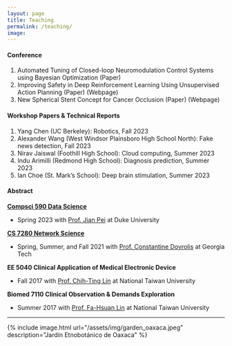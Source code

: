 ```yaml
---
layout: page
title: Teaching
permalink: /teaching/
image:
---
```

#### Conference
1. Automated Tuning of Closed-loop Neuromodulation Control Systems using Bayesian Optimization (Paper)
2. Improving Safety in Deep Reinforcement Learning Using Unsupervised Action Planning (Paper) (Webpage)
3. New Spherical Stent Concept for Cancer Occlusion (Paper) (Webpage)
#### Workshop Papers & Technical Reports
1. Yang Chen (UC Berkeley): Robotics, Fall 2023
2. Alexander Wang (West Windsor Plainsboro High School North): Fake news detection, Fall 2023
3. Nirav Jaiswal (Foothill High School): Cloud computing, Summer 2023
4. Indu Arimilli (Redmond High School): Diagnosis prediction, Summer 2023
5. Ian Choe (St. Mark’s School): Deep brain stimulation, Summer 2023

#### Abstract

**[Compsci 590 Data Science](https://sites.google.com/view/intro2ds/home)**

* Spring 2023 with [Prof. Jian Pei](https://scholar.google.com/citations?user=zIMEVKsAAAAJ&hl=en) at Duke University 

**[CS 7280 Network Science](https://faculty.cc.gatech.edu/~dovrolis/Courses/NetSci/)**

* Spring, Summer, and Fall 2021 with [Prof. Constantine Dovrolis](https://scholar.google.com/citations?user=sfuwsSwAAAAJ&hl=en) at Georgia Tech

**EE 5040 Clinical Application of Medical Electronic Device**

* Fall 2017 with [Prof. Chih-Ting Lin](https://scholar.google.com/citations?user=aXh0ViUAAAAJ&hl=en) at National Taiwan University

**Biomed 7110 Clinical Observation & Demands Exploration**

* Summer 2017 with [Prof. Fa-Hsuan Lin](https://scholar.google.com/citations?user=d7qkLhoAAAAJ&hl=en) at National Taiwan University



***

{% include image.html url="/assets/img/garden_oaxaca.jpeg" description="Jardín Etnobotánico de Oaxaca" %}
